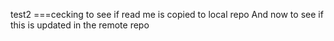 test2
===cecking to see if read me is copied to local repo
And now to see if this is updated in the remote repo